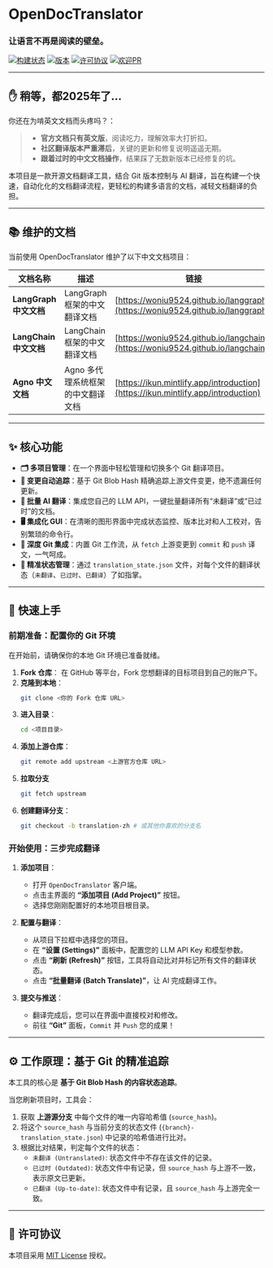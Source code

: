 # OpenDocTranslator

### 让语言不再是阅读的壁垒。

[![构建状态](https://img.shields.io/badge/build-passing-brightgreen)](https://github.com/YOUR_REPO/open-doc-translator)
[![版本](https://img.shields.io/badge/version-1.0.0-blue)](https://github.com/YOUR_REPO/open-doc-translator)
[![许可协议](https://img.shields.io/badge/license-MIT-yellow)](https://github.com/YOUR_REPO/open-doc-translator/blob/main/LICENSE)
[![欢迎PR](https://img.shields.io/badge/PRs-welcome-brightgreen.svg)](https://github.com/YOUR_REPO/open-doc-translator/pulls)

---

## ✋ 稍等，都2025年了…

你还在为啃英文文档而头疼吗？：

> *   **官方文档只有英文版**，阅读吃力，理解效率大打折扣。
> *   **社区翻译版本严重滞后**，关键的更新和修复说明遥遥无期。
> *   **跟着过时的中文文档操作**，结果踩了无数新版本已经修复的坑。

本项目是一款开源文档翻译工具，结合 Git 版本控制与 AI 翻译，旨在构建一个快速，自动化化的文档翻译流程，更轻松的构建多语言的文档，减轻文档翻译的负担。

---


## 📚 维护的文档

当前使用 OpenDocTranslator 维护了以下中文文档项目：

| 文档名称 | 描述 | 链接 |
|---------|------|------|
| **LangGraph 中文文档** | LangGraph 框架的中文翻译文档 | [https://woniu9524.github.io/langgraph/](https://woniu9524.github.io/langgraph/) |
| **LangChain 中文文档** | LangChain 框架的中文翻译文档 | [https://woniu9524.github.io/langchain](https://woniu9524.github.io/langchain) |
| **Agno 中文文档** | Agno 多代理系统框架的中文翻译文档 | [https://ikun.mintlify.app/introduction](https://ikun.mintlify.app/introduction) |

---

## ✨ 核心功能

*   **🗂️ 多项目管理**：在一个界面中轻松管理和切换多个 Git 翻译项目。
*   **🤖 变更自动追踪**：基于 Git Blob Hash 精确追踪上游文件变更，绝不遗漏任何更新。
*   **🚀 批量 AI 翻译**：集成您自己的 LLM API，一键批量翻译所有“未翻译”或“已过时”的文档。
*   **🖥️ 集成化 GUI**：在清晰的图形界面中完成状态监控、版本比对和人工校对，告别繁琐的命令行。
*   **🔄 深度 Git 集成**：内置 Git 工作流，从 `fetch` 上游变更到 `commit` 和 `push` 译文，一气呵成。
*   **🎯 精准状态管理**：通过 `translation_state.json` 文件，对每个文件的翻译状态（`未翻译`、`已过时`、`已翻译`）了如指掌。

---


## 🚀 快速上手

### 前期准备：配置你的 Git 环境
在开始前，请确保你的本地 Git 环境已准备就绪。

1.  **Fork 仓库**： 在 GitHub 等平台，Fork 您想翻译的目标项目到自己的账户下。
2.  **克隆到本地**：
    ```bash
    git clone <你的 Fork 仓库 URL>
    ```
3.  **进入目录**：
    ```bash
    cd <项目目录>
    ```
4.  **添加上游仓库**：
    ```bash
    git remote add upstream <上游官方仓库 URL>
    ```
5.  **拉取分支**
    ```bash
    git fetch upstream
    ```
6.  **创建翻译分支**：
    ```bash
    git checkout -b translation-zh # 或其他你喜欢的分支名
    ```

### 开始使用：三步完成翻译

1.  **添加项目**：
    *   打开 `OpenDocTranslator` 客户端。
    *   点击主界面的 **“添加项目 (Add Project)”** 按钮。
    *   选择您刚刚配置好的本地项目根目录。

2.  **配置与翻译**：
    *   从项目下拉框中选择您的项目。
    *   在 **“设置 (Settings)”** 面板中，配置您的 LLM API Key 和模型参数。
    *   点击 **“刷新 (Refresh)”** 按钮，工具将自动比对并标记所有文件的翻译状态。
    *   点击 **“批量翻译 (Batch Translate)”**，让 AI 完成翻译工作。

3.  **提交与推送**：
    *   翻译完成后，您可以在界面中直接校对和修改。
    *   前往 **“Git”** 面板，`Commit` 并 `Push` 您的成果！

---

## ⚙️ 工作原理：基于 Git 的精准追踪

本工具的核心是 **基于 Git Blob Hash 的内容状态追踪**。

当您刷新项目时，工具会：
1.  获取 **上游源分支** 中每个文件的唯一内容哈希值 (`source_hash`)。
2.  将这个 `source_hash` 与当前分支的状态文件 (`{branch}-translation_state.json`) 中记录的哈希值进行比对。
3.  根据比对结果，判定每个文件的状态：
    *   `未翻译 (Untranslated)`: 状态文件中不存在该文件的记录。
    *   `已过时 (Outdated)`: 状态文件中有记录，但 `source_hash` 与上游不一致，表示原文已更新。
    *   `已翻译 (Up-to-date)`: 状态文件中有记录，且 `source_hash` 与上游完全一致。

---

## 📄 许可协议

本项目采用 [MIT License](LICENSE) 授权。